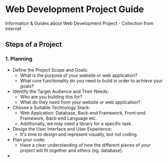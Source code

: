 # Web Development Project Guide
Information &amp; Guides about Web Development Project - Collection from Internet


## Steps of a Project
### 1. Planning
- Define the Project Scope and Goals:
  - What is the purpose of your website or web application?
  - What core functionality do you need to build in order to achieve your goals?
- Identify the Target Audience and Their Needs:
  - Who are you building this for?
  - What do they need from your website or web application?
- Choose a Suitable Technology Stack:
  - Web Applcation: Database, Back-end Framework, Front-end Framework, Back-end Language etc.
  - Additionally, we may need a library for a specific task.
- Design the User Interface and User Experience:
  - It's time to design and represent visually, but not coding.
- Plan your code:
  - Have a clear understanding of how the different pieces of your project will fit together and others (eg. database).
- 
